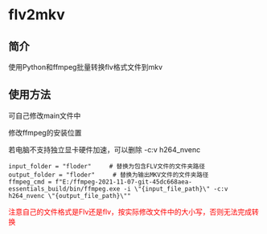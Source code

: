 # flv2mkv

## 简介

使用Python和ffmpeg批量转换flv格式文件到mkv

## 使用方法

可自己修改main文件中

修改ffmpeg的安装位置

若电脑不支持独立显卡硬件加速，可以删除 -c:v h264_nvenc 

```python3
input_folder = "floder"  	# 替换为包含FLV文件的文件夹路径
output_folder = "floder" 	 # 替换为输出MKV文件的文件夹路径
ffmpeg_cmd = f"E:/ffmpeg-2021-11-07-git-45dc668aea-essentials_build/bin/ffmpeg.exe -i \"{input_file_path}\" -c:v h264_nvenc \"{output_file_path}\""
```


<font color=red>注意自己的文件格式是Flv还是flv，按实际修改文件中的大小写，否则无法完成转换</font>
